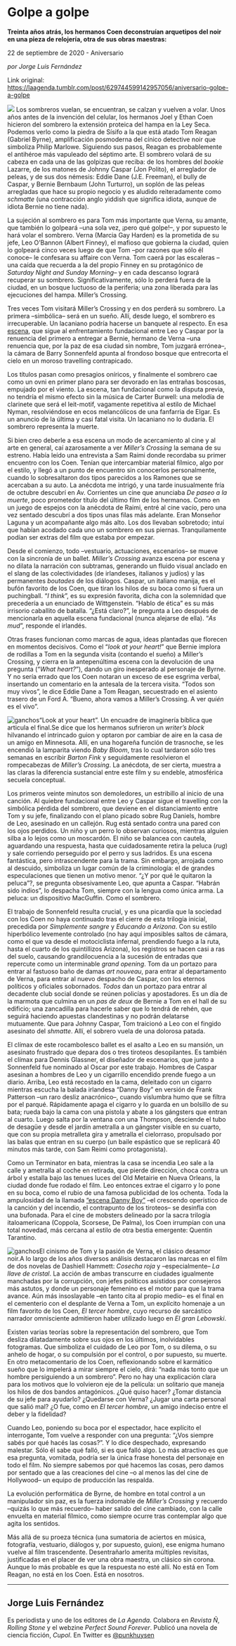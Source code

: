 # Golpe a golpe

**Treinta años atrás, los hermanos Coen deconstruían arquetipos del noir en una pieza de relojería, otra de sus obras maestras:**

22 de septiembre de 2020 - Aniversario

_por Jorge Luis Fernández_

Link original: https://laagenda.tumblr.com/post/629744599142957056/aniversario-golpe-a-golpe

![](https://64.media.tumblr.com/077c6444fec4d043c737837fbfeaccdb/e59b99447753fb74-43/s500x750/5db751d4fd5c9fd60c9a82ad28bbcbcb926e4185.jpg)
Los sombreros vuelan, se encuentran, se calzan y vuelven a volar. Unos años antes de la invención del celular, los hermanos Joel y Ethan Coen hicieron del sombrero la extensión proteica del hampa en la Ley Seca. Podemos verlo como la piedra de Sísifo a la que está atado Tom Reagan (Gabriel Byrne), amplificación posmoderna del cínico detective noir que simboliza Philip Marlowe. Siguiendo sus pasos, Reagan es probablemente el antihéroe más vapuleado del séptimo arte. El sombrero volará de su cabeza en cada una de las golpizas que reciba: de los hombres del *bookie* Lazarre, de los matones de Johnny Caspar (Jon Polito), el arreglador de peleas, y de sus dos némesis: Eddie Dane (J.E. Freeman), el bully de Caspar, y Bernie Bernbaum (John Turturro), un soplón de las peleas arregladas que hace su propio negocio y es aludido reiteradamente como *schmatte* (una contracción anglo yiddish que significa idiota, aunque de idiota Bernie no tiene nada).

La sujeción al sombrero es para Tom más importante que Verna, su amante, que también lo golpeará –una sola vez, ¡pero qué golpe!–, y por supuesto le hará volar el sombrero. Verna (Marcia Gay Harden) es la prometida de su jefe, Leo O’Bannon (Albert Finney), el mafioso que gobierna la ciudad, quien lo golpeará cinco veces luego de que Tom –por razones que sólo él conoce– le confesara su affaire con Verna. Tom caerá por las escaleras –una caída que recuerda a la del propio Finney en su protagónico de *Saturday Night and Sunday Morning*– y en cada descanso logrará recuperar su sombrero. Significativamente, sólo lo perderá fuera de la ciudad, en un bosque luctuoso de la periferia; una zona liberada para las ejecuciones del hampa. Miller’s Crossing.

Tres veces Tom visitará Miller’s Crossing y en dos perderá su sombrero. La primera –simbólica– será en un sueño. Allí, desde luego, el sombrero es irrecuperable. Un lacaniano podría hacerse un banquete al respecto. En esa [escena](https://www.youtube.com/watch?v=LzOrpat9mi0), que sigue al enfrentamiento fundacional entre Leo y Caspar por la renuencia del primero a entregar a Bernie, hermano de Verna –una renuencia que, por la paz de esa ciudad sin nombre, Tom juzgará errónea–, la cámara de Barry Sonnenfeld apunta al frondoso bosque que entrecorta el cielo en un moroso travelling contrapicado.

Los títulos pasan como presagios oníricos, y finalmente el sombrero cae como un ovni en primer plano para ser devorado en las entrañas boscosas, empujado por el viento. La escena, tan fundacional como la disputa previa, no tendría el mismo efecto sin la música de Carter Burwell: una melodía de clarinete que será el leit-motif, vagamente repetitiva al estilo de Michael Nyman, resolviéndose en ecos melancólicos de una fanfarria de Elgar. Es un anuncio de la última y casi fatal visita. Un lacaniano no lo dudaría. El sombrero representa la muerte.

Si bien creo deberle a esa escena un modo de acercamiento al cine y al arte en general, caí azarosamente a ver *Miller’s Crossing* la semana de su estreno. Había leído una entrevista a Sam Raimi donde recordaba su primer encuentro con los Coen. Tenían que intercambiar material fílmico, algo por el estilo, y llegó a un punto de encuentro sin conocerlos personalmente, cuando lo sobresaltaron dos tipos parecidos a los Ramones que se acercaban a su auto. La anécdota me intrigó, y una tarde inusualmente fría de octubre descubrí en Av. Corrientes un cine que anunciaba *De paseo a la muerte*, poco prometedor título del último film de los hermanos. Como en un juego de espejos con la anécdota de Raimi, entré al cine vacío, pero una vez sentado descubrí a dos tipos unas filas más adelante. Eran Monseñor Laguna y un acompañante algo más alto. Los dos llevaban sobretodo; intuí que habían acodado cada uno un sombrero en sus piernas. Tranquilamente podían ser extras del film que estaba por empezar.

Desde el comienzo, todo –vestuario, actuaciones, escenarios– se mueve con la sincronía de un ballet. *Miller’s Crossing* avanza escena por escena y no dilata la narración con subtramas, generando un fluido visual anclado en el slang de las colectividades (de irlandeses, italianos y judíos) y las permanentes *boutades* de los diálogos. Caspar, un italiano manija, es el bufón favorito de los Coen, que tiran los hilos de su boca como si fuera un puchingball. “*I think*”, es su expresión favorita, dicha con la solemnidad que precedería a un enunciado de Wittgenstein. “Hablo de ética” es su más irrisorio caballito de batalla. “¿Está claro?”, le pregunta a Leo después de mencionarla en aquella escena fundacional (nunca alejarse de ella). “*As mud*”, responde el irlandés.

Otras frases funcionan como marcas de agua, ideas plantadas que florecen en momentos decisivos. Como el “*look at your heart!*” que Bernie implora de rodillas a Tom en la segunda visita (contando el sueño) a Miller’s Crossing, y cierra en la antepenúltima escena con la devolución de una pregunta (“*What heart?*”), dando un giro inesperado al personaje de Byrne. Y no sería errado que los Coen notaran un exceso de ese esgrima verbal, insertando un comentario en la antesala de la tercera visita. “Todos son muy vivos”, le dice Eddie Dane a Tom Reagan, secuestrado en el asiento trasero de un Ford A. “Bueno, ahora vamos a Miller’s Crossing. A ver *quién* es el vivo”.

![ganchos](https://64.media.tumblr.com/86ee0ea0a724ef2bf458cd8039d2793a/e59b99447753fb74-49/s500x750/caf5c7df7146d93a0cd107b2b2ff59b30aacd107.png)“Look at your heart”. Un encuadre de imaginería bíblica que articula el final.Se dice que los hermanos sufrieron un *writer’s block* hilvanando el intrincado guion y optaron por cambiar de aire en la casa de un amigo en Minnesota. Allí, en una hogareña función de trasnoche, se les encendió la lamparita viendo *Baby Bloom*, tras lo cual tardaron sólo tres semanas en escribir *Barton Fink* y seguidamente resolvieron el rompecabezas de *Miller’s Crossing*. La anécdota, de ser cierta, muestra a las claras la diferencia sustancial entre este film y su endeble, atmosférica secuela conceptual.

Los primeros veinte minutos son demoledores, un estribillo al inicio de una canción. Al quiebre fundacional entre Leo y Caspar sigue el travelling con la simbólica pérdida del sombrero, que deviene en el distanciamiento entre Tom y su jefe, finalizando con el plano picado sobre Rug Daniels, hombre de Leo, asesinado en un callejón. Rug está sentado contra una pared con los ojos perdidos. Un niño y un perro lo observan curiosos, mientras alguien silba a lo lejos como un moscardón. El niño se balancea con cautela, aguardando una respuesta, hasta que cuidadosamente retira la peluca (*rug*) y sale corriendo perseguido por el perro y sus ladridos. Es una escena fantástica, pero intrascendente para la trama. Sin embargo, arrojada como al descuido, simboliza un lugar común de la criminología: el de grandes especulaciones que tienen un motivo menor. “¿Y por qué le quitaron la peluca”?, se pregunta obsesivamente Leo, que apunta a Caspar. “Habrán sido indios”, lo despacha Tom, siempre con la lengua como única arma. La peluca: un dispositivo MacGuffin. Como el sombrero.

El trabajo de Sonnenfeld resulta crucial, y es una picardía que la sociedad con los Coen no haya continuado tras el cierre de esta trilogía inicial, precedida por *Simplemente sangre* y *Educando a Arizona*. Con su estilo hiperbólico levemente controlado (no hay aquí imposibles saltos de cámara, como el que va desde el motociclista infernal, prendiendo fuego a la ruta, hasta el cuarto de los quintillizos Arizona), los registros se hacen casi a ras del suelo, causando grandilocuencia a la sucesión de entradas que repercute como un interminable *grand opening*. Tom da un portazo para entrar al fastuoso baño de damas *art nouveau*, para entrar al departamento de Verna, para entrar al nuevo despacho de Caspar, con los eternos políticos y oficiales sobornados. *Todos* dan un portazo para entrar al decadente club social donde se reúnen policías y apostadores. Es un día de la marmota que culmina en un *pas de deux* de Bernie a Tom en el hall de su edificio; una zancadilla para hacerle saber que lo tendrá de rehén, que seguirá haciendo apuestas clandestinas y no podrán delatarse mutuamente. Que para Johnny Caspar, Tom traicionó a Leo con el fingido asesinato del *shmatte*. Allí, el sobrero vuela de una dolorosa patada.

El clímax de este rocambolesco ballet es el asalto a Leo en su mansión, un asesinato frustrado que depara dos o tres tiroteos desopilantes. Es también el clímax para Dennis Glassner, el diseñador de escenarios, que junto a Sonnenfeld fue nominado al Oscar por este trabajo. Hombres de Caspar asesinan a hombres de Leo y un cigarrillo encendido prende fuego a un diario. Arriba, Leo está recostado en la cama, deleitado con un cigarro mientras escucha la balada irlandesa “Danny Boy” en versión de Frank Patterson –un raro desliz anacrónico–, cuando vislumbra humo que se filtra por el parqué. Rápidamente apaga el cigarro y lo guarda en un bolsillo de su bata; rueda bajo la cama con una pistola y abate a los gángsters que entran al cuarto. Luego salta por la ventana con una Thompson, desciende el tubo de desagüe y desde el jardín ametralla a un gángster visible en su cuarto, que con su propia metralleta gira y ametralla el cielorraso, propulsado por las balas que entran en su cuerpo (un baile espástico que se replicará 40 minutos más tarde, con Sam Reimi como protagonista).

Como un Terminator en bata, mientras la casa se incendia Leo sale a la calle y ametralla al coche en retirada, que pierde dirección, choca contra un árbol y estalla bajo las tenues luces del Old Metairie en Nueva Orleans, la ciudad donde fue rodado el film. Leo entonces extrae el cigarro y lo pone en su boca, como el rubio de una famosa publicidad de los ochenta. Toda la ampulosidad de la llamada [“escena Danny Boy”](https://www.youtube.com/watch?v=vgz-CKRzs-4) –el crescendo operístico de la canción y del incendio, el contrapunto de los tiroteos– se desinfla con una bufonada. Para el cine de mobsters delineado por la sacra trilogía italoamericana (Coppola, Scorsese, De Palma), los Coen irrumpían con una total novedad, más cercana al estilo de otra bestia emergente: Quentin Tarantino.

![ganchos](https://64.media.tumblr.com/01187fa4122e2d140fe975ec319ba9e9/e59b99447753fb74-41/s500x750/d099e751de5311b3cd749f092d838b77c4854915.jpg)El cinismo de Tom y la pasión de Verna, el clásico desamor noir.A lo largo de los años diversos análisis destacaron las marcas en el film de dos novelas de Dashiell Hammett: *Cosecha roja* y –especialmente– *La llave de cristal*. La acción de ambas transcurre en ciudades igualmente manchadas por la corrupción, con jefes políticos asistidos por consejeros más astutos, y donde un personaje femenino es el motor para que la trama avance. Aún más insoslayable –en tanto cita al propio medio– es el final en el cementerio con el desplante de Verna a Tom, un explícito homenaje a un film favorito de los Coen, *El tercer hombre*, cuyo recurso de sarcástico narrador omnisciente admitieron haber utilizado luego en *El gran Lebowski*.

Existen varias teorías sobre la representación del sombrero, que Tom desliza dilatadamente sobre sus ojos en los últimos, inolvidables fotogramas. Que simboliza el cuidado de Leo por Tom, o su dilema, o su anhelo de hogar, o su compulsión por el control, o por supuesto, su muerte. En otro metacomentario de los Coen, reflexionando sobre el karmático sueño que lo impelerá a mirar siempre el cielo, dirá: “nada más tonto que un hombre persiguiendo a un sombrero”. Pero no hay una explicación clara para los motivos que lo volvieron eje de la película: un solitario que maneja los hilos de dos bandos antagónicos. ¿Qué quiso hacer? ¿Tomar distancia de su jefe para ayudarlo? ¿Quedarse con Verna? ¿Jugar una carta personal que salió mal? ¿O fue, como en *El tercer hombre*, un amigo indeciso entre el deber y la fidelidad?

Cuando Leo, poniendo su boca por el espectador, hace explícito el interrogante, Tom vuelve a responder con una pregunta: “¿Vos siempre sabés por qué hacés las cosas?”. Y lo dice despechado, expresando malestar. Sólo él sabe qué falló, si es que falló algo. Lo más atractivo es que esa pregunta, vomitada, podría ser la única frase honesta del personaje en todo el film. No siempre sabemos por qué hacemos las cosas, pero damos por sentado que a las creaciones del cine –o al menos las del cine de Hollywood– un equipo de producción las respalda.

La evolución performática de Byrne, de hombre en total control a un manipulador sin paz, es la fuerza indomable de *Miller’s Crossing* y recuerdo –quizás lo que más recuerdo– haber salido del cine cambiado, con la calle envuelta en material fílmico, como siempre ocurre tras contemplar algo que agita los sentidos.

Más allá de su proeza técnica (una sumatoria de aciertos en música, fotografía, vestuario, diálogos y, por supuesto, guion), ese enigma humano vuelve al film trascendente. Desentrañarlo amerita múltiples revisitas, justificadas en el placer de ver una obra maestra, un clásico sin corona. Aunque lo más probable es que la respuesta no esté allí. No está en Tom Reagan, no está en los Coen. Está en nosotros.

  




---

Jorge Luis Fernández
--------------------

 Es periodista y uno de los editores de *La Agenda*. Colabora en *Revista Ñ*, *Rolling Stone* y el webzine *Perfect Sound Forever*. Publicó una novela de ciencia ficción, *Cupol*. En Twitter es [@punkhuysen](https://twitter.com/punkhuysen) 

